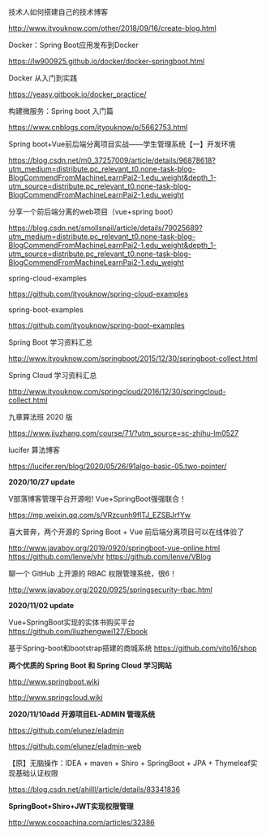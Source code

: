 技术人如何搭建自己的技术博客

http://www.ityouknow.com/other/2018/09/16/create-blog.html


Docker：Spring Boot应用发布到Docker

https://lw900925.github.io/docker/docker-springboot.html


Docker 从入门到实践

https://yeasy.gitbook.io/docker_practice/



构建微服务：Spring boot 入门篇

https://www.cnblogs.com/ityouknow/p/5662753.html




Spring boot+Vue前后端分离项目实战——学生管理系统【一】开发环境

https://blog.csdn.net/m0_37257009/article/details/96878618?utm_medium=distribute.pc_relevant_t0.none-task-blog-BlogCommendFromMachineLearnPai2-1.edu_weight&depth_1-utm_source=distribute.pc_relevant_t0.none-task-blog-BlogCommendFromMachineLearnPai2-1.edu_weight


分享一个前后端分离的web项目（vue+spring boot）

https://blog.csdn.net/smollsnail/article/details/79025689?utm_medium=distribute.pc_relevant_t0.none-task-blog-BlogCommendFromMachineLearnPai2-1.edu_weight&depth_1-utm_source=distribute.pc_relevant_t0.none-task-blog-BlogCommendFromMachineLearnPai2-1.edu_weight




spring-cloud-examples

https://github.com/ityouknow/spring-cloud-examples

spring-boot-examples

https://github.com/ityouknow/spring-boot-examples



Spring Boot 学习资料汇总

http://www.ityouknow.com/springboot/2015/12/30/springboot-collect.html


Spring Cloud 学习资料汇总

http://www.ityouknow.com/springcloud/2016/12/30/springcloud-collect.html



九章算法班 2020 版

https://www.jiuzhang.com/course/71/?utm_source=sc-zhihu-lm0527


lucifer 算法博客

https://lucifer.ren/blog/2020/05/26/91algo-basic-05.two-pointer/




**2020/10/27 update**


V部落博客管理平台开源啦! Vue+SpringBoot强强联合！

https://mp.weixin.qq.com/s/VRzcunh9flTJ_EZSBJrfYw


喜大普奔，两个开源的 Spring Boot + Vue 前后端分离项目可以在线体验了

http://www.javaboy.org/2019/0920/springboot-vue-online.html
https://github.com/lenve/vhr
https://github.com/lenve/VBlog

聊一个 GitHub 上开源的 RBAC 权限管理系统，很6！

http://www.javaboy.org/2020/0925/springsecurity-rbac.html


**2020/11/02 update**

Vue+SpringBoot实现的实体书购买平台
https://github.com/liuzhengwei127/Ebook

基于Spring-boot和bootstrap搭建的商城系统
https://github.com/vito16/shop


**两个优质的 Spring Boot 和 Spring Cloud 学习网站**

http://www.springboot.wiki

http://www.springcloud.wiki

**2020/11/10add 开源项目EL-ADMIN 管理系统**

https://github.com/elunez/eladmin

https://github.com/elunez/eladmin-web

【原】无脑操作：IDEA + maven + Shiro + SpringBoot + JPA + Thymeleaf实现基础认证权限

https://blog.csdn.net/ahilll/article/details/83341836

**SpringBoot+Shiro+JWT实现权限管理**

http://www.cocoachina.com/articles/32386


